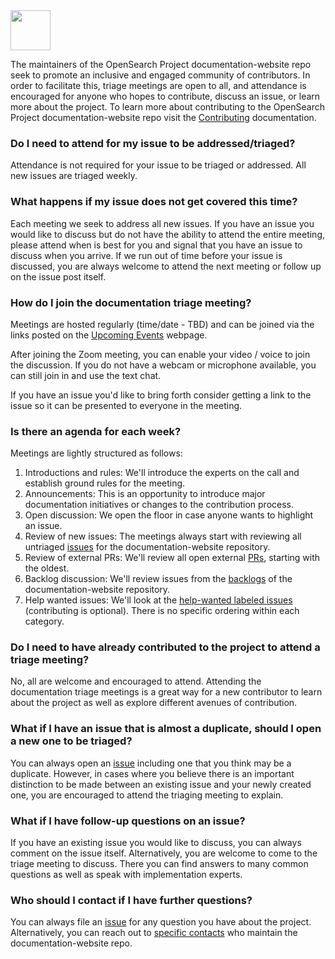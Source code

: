 <img src="https://opensearch.org/assets/img/opensearch-logo-themed.svg" height="64px">

The maintainers of the OpenSearch Project documentation-website repo seek to promote an inclusive and engaged community of contributors. In order to facilitate this, triage meetings are open to all, and attendance is encouraged for anyone who hopes to contribute, discuss an issue, or learn more about the project. To learn more about contributing to the OpenSearch Project documentation-website repo visit the [Contributing](./CONTRIBUTING.md) documentation.

### Do I need to attend for my issue to be addressed/triaged?

Attendance is not required for your issue to be triaged or addressed. All new issues are triaged weekly.


### What happens if my issue does not get covered this time?

Each meeting we seek to address all new issues. If you have an issue you would like to discuss but do not have the ability to attend the entire meeting, please attend when is best for you and signal that you have an issue to discuss when you arrive. If we run out of time before your issue is discussed, you are always welcome to attend the next meeting or follow up on the issue post itself. 

### How do I join the documentation triage meeting?

Meetings are hosted regularly (time/date - TBD) and can be joined via the links posted on the [Upcoming Events](https://opensearch.org/events) webpage.

After joining the Zoom meeting, you can enable your video / voice to join the discussion.  If you do not have a webcam or microphone available, you can still join in and use the text chat.

If you have an issue you'd like to bring forth consider getting a link to the issue so it can be presented to everyone in the meeting.

### Is there an agenda for each week?

Meetings are lightly structured as follows:

1. Introductions and rules: We'll introduce the experts on the call and establish ground rules for the meeting.
1. Announcements: This is an opportunity to introduce major documentation initiatives or changes to the contribution process. 
1. Open discussion: We open the floor in case anyone wants to highlight an issue.
1. Review of new issues: The meetings always start with reviewing all untriaged [issues](https://github.com/opensearch-project/documentation-website/issues?q=is%3Aissue+is%3Aopen+label%3Auntriaged) for the documentation-website repository.
1. Review of external PRs: We'll review all open external [PRs](https://github.com/opensearch-project/documentation-website/pulls), starting with the oldest.
1. Backlog discussion: We'll review issues from the [backlogs](https://github.com/opensearch-project/documentation-website/issues?q=is%3Aissue+is%3Aopen+label%3A%221+-+Backlog%22) of the documentation-website repository.
1. Help wanted issues: We'll look at the [help-wanted labeled issues](https://github.com/opensearch-project/documentation-website/issues?q=is%3Aopen+is%3Aissue+label%3A%22Help+wanted%22
)  (contributing is optional). 
There is no specific ordering within each category.

### Do I need to have already contributed to the project to attend a triage meeting?

No, all are welcome and encouraged to attend. Attending the documentation triage meetings is a great way for a new contributor to learn about the project as well as explore different avenues of contribution.

### What if I have an issue that is almost a duplicate, should I open a new one to be triaged?

You can always open an [issue](https://github.com/opensearch-project/documentation-website/issues/new) including one that you think may be a duplicate. However, in cases where you believe there is an important distinction to be made between an existing issue and your newly created one, you are encouraged to attend the triaging meeting to explain.

### What if I have follow-up questions on an issue?

If you have an existing issue you would like to discuss, you can always comment on the issue itself. Alternatively, you are welcome to come to the triage meeting to discuss. There you can find answers to many common questions as well as speak with implementation experts.


### Who should I contact if I have further questions?

You can always file an [issue](https://github.com/opensearch-project/documentation-website/issues/new) for any question you have about the project. Alternatively, you can reach out to [specific contacts](https://github.com/opensearch-project/documentation-website/blob/main/README.md#points-of-contact) who maintain the documentation-website repo.
